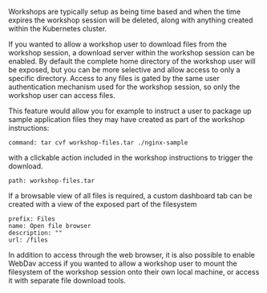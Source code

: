 Workshops are typically setup as being time based and when the time expires the workshop session will be deleted, along with anything created within the Kubernetes cluster.

If you wanted to allow a workshop user to download files from the workshop session, a download server within the workshop session can be enabled. By default the complete home directory of the workshop user will be exposed, but you can be more selective and allow access to only a specific directory. Access to any files is gated by the same user authentication mechanism used for the workshop session, so only the workshop user can access files.

This feature would allow you for example to instruct a user to package up sample application files they may have created as part of the workshop instructions:

```terminal:execute
command: tar cvf workshop-files.tar ./nginx-sample
```

with a clickable action included in the workshop instructions to trigger the download.

```files:download-file
path: workshop-files.tar
```

If a browsable view of all files is required, a custom dashboard tab can be created with a view of the exposed part of the filesystem

```dashboard:create-dashboard
prefix: Files
name: Open file browser
description: ""
url: /files
```

In addition to access through the web browser, it is also possible to enable WebDav access if you wanted to allow a workshop user to mount the filesystem of the workshop session onto their own local machine, or access it with separate file download tools.
